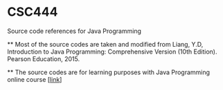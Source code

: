 # CSC444
Source code references for Java Programming

** Most of the source codes are taken and modified from Liang, Y.D, Introduction to Java Programming: Comprehensive Version (10th Edition). Pearson Education, 2015.

** The source codes are for learning purposes with Java Programming online course [<a href="https://www.openlearning.com/courses/java-programming-uitm/">link</a>]
